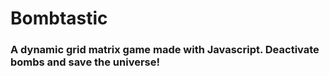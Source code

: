 # Bombtastic

### A dynamic grid matrix game made with Javascript. Deactivate bombs and save the universe!
